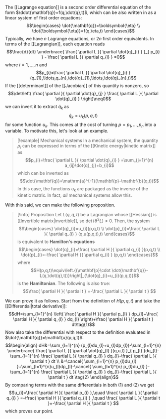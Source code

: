 The [[Lagrange equation]] is a second order differential equation of the form $\ddot{\mathbf{q}}=f(q,\dot{q},t)$, which can be also written in as a linear system of first order equations:
$$\begin{cases}
\dot{\mathbf{q}}=\boldsymbol{\eta} \\
\dot{\boldsymbol{\eta}}=f(q,\eta,t)
\end{cases}$$
Typically, we have $n$ Lagrange equations, or $2n$ first order equivalents. In terms of the [[Lagrangian]], each equation reads
$$\frac{d}{dt} \underbrace{ \frac{ \partial L }{ \partial \dot{q}_{i} } }_{ p_{i} } - \frac{ \partial L }{ \partial q_{i} } =0$$
where $i=1,\ldots,n$ and
$$p_{i}=\frac{ \partial L }{ \partial \dot{q}_{i} } (q_{1},\ldots,q_{n},\dot{q}_{1},\ldots,\dot{q}_{n},t)$$
If the [[determinant]] of the [[Jacobian]] of this quantity is nonzero, so
$$\det\left( \frac{ \partial  }{ \partial \dot{q}_{j} } \frac{ \partial L }{ \partial \dot{q}_{i} }  \right)\neq0$$
we can invert it to extract $\dot{q}_{k}$ as
$$\dot{q}_{k}=u_{k}(p,q,t)$$
for some function $u_{k}$. This comes at the cost of turning $p=p_{1},\ldots,p_{n}$ into a variable. To motivate this, let's look at an example.

> [!example] Mechanical systems
> In a mechanical system, the quantity $p_{i}$ can be expressed in terms of the [[Kinetic energy|kinetic matrix]] as
> $$p_{i}=\frac{ \partial L }{ \partial \dot{q}_{i} } =\sum_{j=1}^{n} a_{ij}\dot{q}_{j}+b_{i}$$
> which can be inverted as
> $$\dot{\mathbf{q}}=\mathrm{a}^{-1}(\mathbf{p}-\mathbf{b}(q,t))$$
> In this case, the functions $u_{k}$ are packaged as the inverse of the kinetic matrix. In fact, *all* mechanical systems allow this.

With this said, we can make the following proposition.

> [!info] Proposition
> Let $L(q,\dot{q},t)$ be a Lagrangian whose [[Hessian]] is [[Invertible matrix|invertible]], so $\det(\partial ^{2}L)\neq 0$. Then, the system
> $$\begin{cases}
> \dot{q}_{i}=u_{i}(p,q,t) \\
> \dot{p}_{i}=\frac{ \partial L }{ \partial q_{i} } (q,u(p,q,t),t)
> \end{cases}$$
> is equivalent to **Hamilton's equations**
> $$\begin{cases}
> \dot{q}_{i}=\frac{ \partial H }{ \partial q_{i} }(p,q,t) \\
> \dot{p}_{i}=-\frac{ \partial H }{ \partial q_{i} } (p,q,t)
> \end{cases}$$ 
> where
> $$H(p,q,t)\equiv\left.{(\mathbf{p}\cdot \dot{\mathbf{q}}-L(q,\dot{q},t))}\right|_{\dot{q}_{i}=u_{i}(p,q,t)}$$
> is the **Hamiltonian**. The following is also true:
> $$\frac{ \partial H }{ \partial t } =-\frac{ \partial L }{ \partial t } $$

We can prove it as follows. Start from the definition of $H(p,q,t)$ and take the [[Differential|total derivative]]:
$$dH=\sum_{l=1}^{n} \left( \frac{ \partial H }{ \partial p_{l} } dp_{l}+\frac{ \partial H }{ \partial q_{l} } dq_{l} \right)+\frac{ \partial H }{ \partial t } dt\tag{1}$$
Now also take the differential with respect to the definition evaluated in $\dot{\mathbf{q}}=\mathbf{u}(p,q,t)$:
$$\begin{align}
dH&=\sum_{l=1}^{n} (p_{l}du_{l}+u_{l}dp_{l})-\sum_{l=1}^{n} \underbrace{ \frac{ \partial L }{ \partial \dot{q}_{l} }(q,u,t) }_{ p_{l} }du_{l}-\sum_{l=1}^{n} \frac{ \partial L }{ \partial q_{l} } dq_{l}-\frac{ \partial L }{ \partial t } dt  \\
&=\cancel{ \sum_{l=1}^{n} p_{l}du_{l} }+\sum_{l=1}^{n}u_{l}dp_{l}-\cancel{ \sum_{l=1}^{n} p_{l}du_{l} }-\sum_{l=1}^{n} \frac{ \partial L }{ \partial q_{l} } dq_{l}-\frac{ \partial L }{ \partial t } dt \tag{2}
\end{align}$$
By comparing terms with the same differentials in both $(1)$ and $(2)$ we get
$$u_{i}=\frac{ \partial H }{ \partial p_{i} },\quad \frac{ \partial L }{ \partial q_{i} } =-\frac{ \partial H }{ \partial q_{i} } ,\quad \frac{ \partial L }{ \partial t }=-\frac{ \partial H }{ \partial t }   $$
which proves our point.